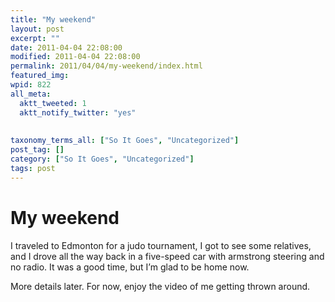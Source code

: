 ```yaml
---
title: "My weekend"
layout: post
excerpt: ""
date: 2011-04-04 22:08:00
modified: 2011-04-04 22:08:00
permalink: 2011/04/04/my-weekend/index.html
featured_img: 
wpid: 822
all_meta: 
  aktt_tweeted: 1
  aktt_notify_twitter: "yes"
  
  
taxonomy_terms_all: ["So It Goes", "Uncategorized"]
post_tag: []
category: ["So It Goes", "Uncategorized"]
tags: post
---
```


# My weekend

I traveled to Edmonton for a judo tournament, I got to see some relatives, and I drove all the way back in a five-speed car with armstrong steering and no radio. It was a good time, but I’m glad to be home now.

More details later. For now, enjoy the video of me getting thrown around.